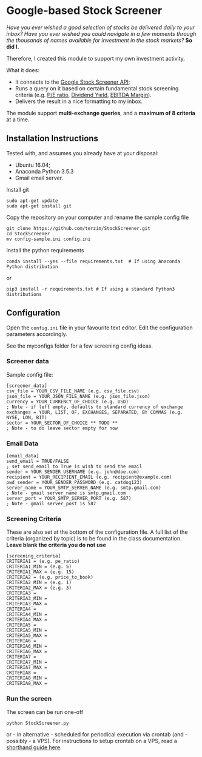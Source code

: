 # Google-based Stock Screener
*Have you ever wished a good selection of stocks be delivered daily to your inbox?* *Have you ever wished you could navigate in a few moments through the thousands of names available for investment in the stock markets?* **So did I.** 

Therefore, I created this module to support my own investment activity. 

What it does:
- It connects to the [Google Stock Screener API](https://www.google.com/finance/stockscreener);
- Runs a query on it based on certain fundamental stock screening criteria (e.g. [P/E ratio](http://wwww.investopedia.com/terms/p/price-earningsratio.asp), [Dividend Yield](http://wwww.investopedia.com/terms/d/dividendyield.asp), [EBITDA Margin](http://wwww.investopedia.com/terms/e/ebitda-margin.asp)).
- Delivers the result in a nice formatting to my inbox.

The module support **multi-exchange queries**, and a **maximum of 8 criteria** at a time.

## Installation Instructions
Tested with, and assumes you already have at your disposal:
- Ubuntu 16.04;
- Anaconda Python 3.5.3 
- Gmail email server. 

Install git
```
sudo apt-get update
sudo apt-get install git
```

Copy the repository on your computer and rename the sample config file
```
git clone https://github.com/terzim/StockScreener.git
cd StockScreener
mv config-sample.ini config.ini
```
Install the python requirements
```
conda install --yes --file requirements.txt  # If using Anaconda Python distribution
```
or
```
pip3 install -r requirements.txt # If using a standard Python3 distributions
```

## Configuration
Open the ```config.ini``` file in your favourite text editor. Edit the configuration parameters accordingly.

See the myconfigs folder for a few screening config ideas. 

### Screener data

Sample config file:
```
[screener_data]
csv_file = YOUR_CSV_FILE_NAME (e.g. csv_file.csv)
json_file = YOUR_JSON_FILE_NAME (e.g. json_file.json)
currency = YOUR_CURRENCY_OF_CHOICE (e.g. USD)
; Note - if left empty, defaults to standard currency of exchange
exchanges = YOUR, LIST, OF, EXCHANGES, SEPARATED, BY COMMAS (e.g. NYSE, LON, BIT)
sector = YOUR_SECTOR_OF_CHOICE ** TODO **
; Note - to do leave sector empty for now
```

### Email Data
```
[email_data]
send_email = TRUE/FALSE
; set send_email to True is wish to send the email
sender = YOUR_SENDER_USERNAME (e.g. john@doe.com)
recipient = YOUR_RECIPIENT_EMAIL (e.g. recipient@example.com)
pwd_sender = YOUR_SENDER_PASSWORD (e.g. catdog123)
server_name = YOUR_SMTP_SERVER_NAME (e.g. smtp.gmail.com)
; Note - gmail server_name is smtp.gmail.com
server_port = YOUR_SMTP_SERVER_PORT (e.g. 587)
; Note - gmail server_post is 587
```

### Screening Criteria

These are also set at the bottom of the configuration file. A full list of the criteria (organized by topic) is to be found in the class documentation. **Leave blank the criteria you do not use**

```
[screening_criteria]
CRITERIA1 = (e.g. pe_ratio)
CRITERIA1_MIN = (e.g. 5)
CRITERIA1_MAX = (e.g. 15)
CRITERIA2 = (e.g. price_to_book)
CRITERIA2_MIN = (e.g. 1)
CRITERIA2_MAX = (e.g. 3)
CRITERIA3 =
CRITERIA3_MIN =
CRITERIA3_MAX =
CRITERIA4 =
CRITERIA4_MIN =
CRITERIA4_MAX =
CRITERIA5 =
CRITERIA5_MIN =
CRITERIA5_MAX =
CRITERIA6 =
CRITERIA6_MIN =
CRITERIA6_MAX =
CRITERIA7 =
CRITERIA7_MIN =
CRITERIA7_MAX =
CRITERIA8 =
CRITERIA8_MIN =
CRITERIA8_MAX =
```
### Run the screen
The screen can be run one-off
```
python StockScreener.py
```
or - in alternative - scheduled for periodical execution via crontab (and - possibly - a VPS). For instructions to setup crontab on a VPS, read a [shorthand guide here](https://www.digitalocean.com/community/tutorials/how-to-use-cron-to-automate-tasks-on-a-vps). 